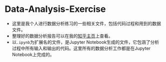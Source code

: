 # Data-Analysis-Exercise
* 这里是我个人进行数据分析练习的一些相关文件，包括代码过程和用到的数据文件。
* 整理好的数据分析报告可以在我的[知乎主页](https://www.zhihu.com/people/ou-zhao-39/activities)上查看。
* 以`.ipynb`为扩展名的文件，是Jupyter Notebook生成的文件，它包涵了分析过程中所有输入和输出的代码。这里所有的数据分析工作都是在Jupyter Notebook上完成的。

